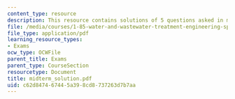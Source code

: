 ```yaml
---
content_type: resource
description: This resource contains solutions of 5 questions asked in midterm.
file: /media/courses/1-85-water-and-wastewater-treatment-engineering-spring-2006/c62d847467445a398cd8737263d7b7aa_midterm_solution.pdf
file_type: application/pdf
learning_resource_types:
- Exams
ocw_type: OCWFile
parent_title: Exams
parent_type: CourseSection
resourcetype: Document
title: midterm_solution.pdf
uid: c62d8474-6744-5a39-8cd8-737263d7b7aa
---
```

